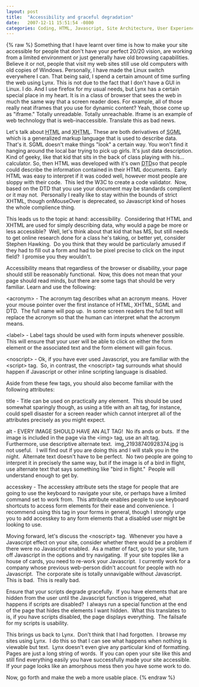 ```yaml
---
layout: post
title:  "Accessibility and graceful degradation"
date:   2007-12-11 15:51:54 -0800
categories: Coding, HTML, Javascript, Site Architecture, User Experience
---
```

{% raw %}
Something that I have learnt over time is how to make your site accessible for people that don't have your perfect 20/20 vision, are working from a limited environment or just generally have old browsing capabilities. Believe it or not, people that visit my web sites still use old computers with old copies of Windows. Personally, I have made the Linux switch everywhere I can. That being said, I spend a certain amount of time surfing the web using Lynx. This is not due to the fact that I don't have a GUI in Linux. I do. And I use firefox for my usual needs, but Lynx has a certain special place in my heart. It is in a class of browser that sees the web in much the same way that a screen reader does. For example, all of those really neat iframes that you use for dynamic content? Yeah, those come up as "iframe." Totally unreadable. Totally unreachable. Iframe is an example of web technology that is web-inaccessible. Translate this as bad news.

Let's talk about <acronym title="HyperText Markup Language">HTML</acronym> and <acronym title="Extensible HyperText Markup Language">XHTML</acronym>. These are both derivatives of <acronym title="Standard Generalized Markup Language">SGML</acronym> which is a generalized markup language that is used to describe data. That's it. SGML doesn't make things "look" a certain way. You won't find it hanging around the local bar trying to pick up girls. It's just data description. Kind of geeky, like that kid that sits in the back of class playing with his... calculator. So, then HTML was developed with it's own <acronym title="Document Type Definition">DTD</acronym>so that people could describe the information contained in their HTML documents.  Early HTML was easy to interpret if it was coded well, however most people are sloppy with their code.  This led the W3C to create a code validator.  Now, based on the DTD that you use your document may be standards complient or it may not.  Personally I really like to stay within the bounds of strict XHTML, though onMouseOver is deprecated, so Javascript kind of hoses the whole complience thing.<!--more-->

This leads us to the topic at hand: accessibility.  Considering that HTML and XHTML are used for simply describing data, why would a page be more or less accessible?  Well, let's think about that kid that has MS, but still needs to get online research done for a class he's taking, or better yet, consider Stephen Hawking.  Do you think that they would be particularly amused if they had to fill out a form and had to be pixel precise to click on the input field?  I promise you they wouldn't.

Accessibility means that regardless of the browser or disability, your page should still be reasonably functional.  Now, this does not mean that your page should read minds, but there are some tags that should be very familiar. Learn and use the following:

&lt;acronym&gt; - The acronym tag describes what an acronym means.  Hover your mouse pointer over the first instance of HTML, XHTML, SGML and DTD.  The full name will pop up.  In some screen readers the full text will replace the acronym so that the human can interpret what the acronym means.

&lt;label&gt; - Label tags should be used with form inputs whenever possible.  This will ensure that your user will be able to click on either the form element or the associated text and the form element will gain focus.

&lt;noscript&gt; - Ok, if you have ever used Javascript, you are familiar with the &lt;script&gt; tag.  So, in contrast, the &lt;noscript&gt; tag surrounds what should happen if Javascript or other inline scripting language is disabled.

Aside from these few tags, you should also become familiar with the following attributes:

title - Title can be used on practically any element.  This should be used somewhat sparingly though, as using a title with an alt tag, for instance, could spell disaster for a screen reader which cannot interpret all of the attributes precisely as you might expect.

alt - EVERY IMAGE SHOULD HAVE AN ALT TAG!  No ifs ands or buts.  If the image is included in the page via the &lt;img&gt; tag, use an alt tag.  Furthermore, use descriptive alternate text.  img_21938740928374.jpg is not useful.   I will find out if you are doing this and I will stalk you in the night.  Alternate text doesn't have to be perfect.  No two people are going to interpret it in precisely the same way, but if the image is of a bird in flight, use alternate text that says something like "bird in flight."  People will understand enough to get by.

accesskey - The accesskey attribute sets the stage for people that are going to use the keyboard to navigate your site, or perhaps have a limited command set to work from.  This attribute enables people to use keyboard shortcuts to access form elements for their ease and convenience.  I recommend using this tag in your forms in general, though I strongly urge you to add accesskey to any form elements that a disabled user might be looking to use.

Moving forward, let's discuss the &lt;noscript&gt; tag.  Whenever you have a Javascript effect on your site, consider whether there would be a problem if there were no Javascript enabled.  As a matter of fact, go to your site, turn off Javascript in the options and try navigating.  If your site topples like a house of cards, you need to re-work your Javascript.  I currently work for a company whose previous web-person didn't account for people with no Javascript.  The corporate site is totally unnavigable without Javascript.  This is bad.  This is really bad.

Ensure that your scripts degrade gracefully.  If you have elements that are hidden from the user until the Javascript function is triggered, what happens if scripts are disabled?  I always run a special function at the end of the page that hides the elements I want hidden.  What this translates to is, if you have scripts disabled, the page displays everything.  The failsafe for my scripts is usability.

This brings us back to Lynx.  Don't think that I had forgotten.  I browse my sites using Lynx.  I do this so that I can see what happens when nothing is viewable but text.  Lynx doesn't even give any particular kind of formatting.  Pages are just a long string of words.  If you can open your site like this and still find everything easily you have successfully made your site accessible.  If your page looks like an amorphous mess then you have some work to do.

Now, go forth and make the web a more usable place.
{% endraw %}
    